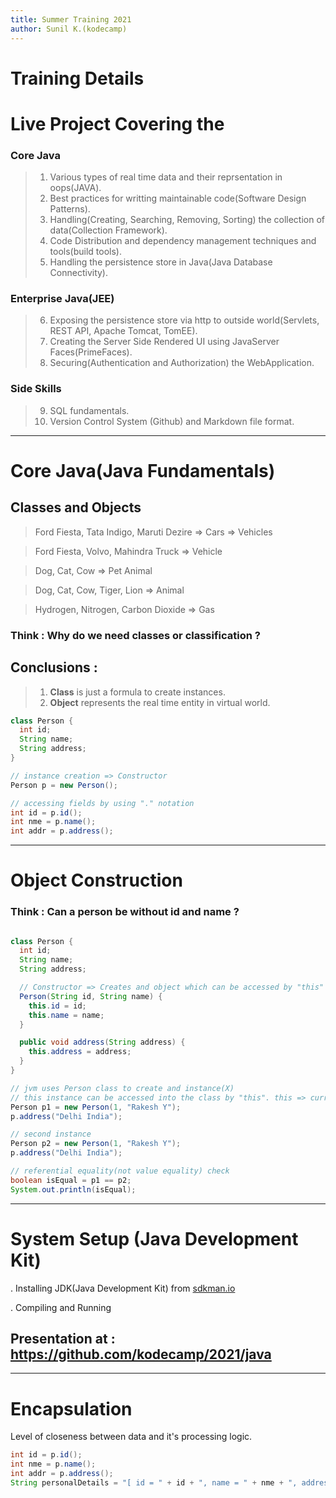 ```yaml
---
title: Summer Training 2021
author: Sunil K.(kodecamp)
---
```


# Training Details

# Live Project Covering the
### Core Java
> 1. Various types of real time data and their reprsentation in oops(JAVA).
> 2. Best practices for writting maintainable code(Software Design Patterns).
> 3. Handling(Creating, Searching, Removing, Sorting) the collection of data(Collection Framework).
> 4. Code Distribution and dependency management techniques and tools(build tools).
> 5. Handling the persistence store in Java(Java Database Connectivity).

### Enterprise Java(JEE)
> 6. Exposing the persistence store via http to outside world(Servlets, REST API, Apache Tomcat, TomEE).
> 7. Creating the Server Side Rendered UI using JavaServer Faces(PrimeFaces).
> 8. Securing(Authentication and Authorization) the WebApplication.

### Side Skills
> 9. SQL fundamentals.
> 10. Version Control System (Github) and Markdown file format.

---

# Core Java(Java Fundamentals)

## Classes and Objects

> Ford Fiesta, Tata Indigo, Maruti Dezire => Cars => Vehicles

> Ford Fiesta, Volvo, Mahindra Truck => Vehicle

> Dog, Cat, Cow => Pet Animal

> Dog, Cat, Cow, Tiger, Lion => Animal

> Hydrogen, Nitrogen, Carbon Dioxide => Gas

### Think : Why do we need classes or classification ?

## Conclusions :
> 1. **Class** is just a formula to create instances.
> 2. **Object** represents the real time entity in virtual world.

```java
class Person {
  int id;
  String name;
  String address;
}

// instance creation => Constructor
Person p = new Person();

// accessing fields by using "." notation
int id = p.id();
int nme = p.name();
int addr = p.address();

```

---

# Object Construction

### Think : Can a person be without id and name ?

```java

class Person {
  int id;
  String name;
  String address;

  // Constructor => Creates and object which can be accessed by "this"
  Person(String id, String name) {
    this.id = id;
    this.name = name;
  }

  public void address(String address) {
    this.address = address;
  }
}

// jvm uses Person class to create and instance(X)
// this instance can be accessed into the class by "this". this => current instance of Person
Person p1 = new Person(1, "Rakesh Y");
p.address("Delhi India");

// second instance
Person p2 = new Person(1, "Rakesh Y");
p.address("Delhi India");

// referential equality(not value equality) check
boolean isEqual = p1 == p2;
System.out.println(isEqual);
```

---

# System Setup (Java Development Kit)

. Installing JDK(Java Development Kit) from [sdkman.io](https://sdkman.io)

. Compiling and Running

## Presentation at : https://github.com/kodecamp/2021/java

---

# Encapsulation

Level of closeness between data and it's processing logic.

```java
int id = p.id();
int nme = p.name();
int addr = p.address();
String personalDetails = "[ id = " + id + ", name = " + nme + ", address = " + addr + "]";
```

